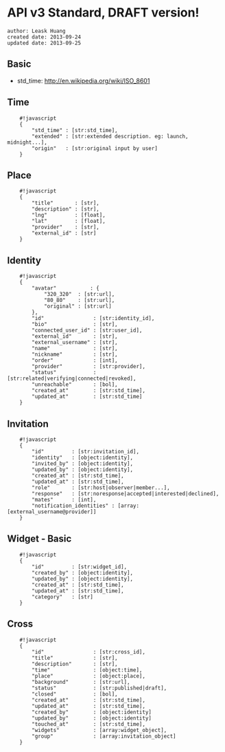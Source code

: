 # API v3 Standard, DRAFT version!
    author: Leask Huang
    created date: 2013-09-24
    updated date: 2013-09-25


## Basic
* std_time: http://en.wikipedia.org/wiki/ISO_8601


## Time

        #!javascript
        {
            "std_time" : [str:std_time],
            "extended" : [str:extended description. eg: launch, midnight...],
            "origin"   : [str:original input by user]
        }


## Place

        #!javascript
        {
            "title"       : [str],
            "description" : [str],
            "lng"         : [float],
            "lat"         : [float],
            "provider"    : [str],
            "external_id" : [str]
        }


## Identity

        #!javascript
        {
            "avatar"           : {
                "320_320"  : [str:url],
                "80_80"    : [str:url],
                "original" : [str:url]
            },
            "id"                : [str:identity_id],
            "bio"               : [str],
            "connected_user_id" : [str:user_id],
            "external_id"       : [str],
            "external_username" : [str],
            "name"              : [str],
            "nickname"          : [str],
            "order"             : [int],
            "provider"          : [str:provider],
            "status"            : [str:related|verifying|connected|revoked],
            "unreachable"       : [bol],
            "created_at"        : [str:std_time],
            "updated_at"        : [str:std_time]
        }


## Invitation

        #!javascript
        {
            "id"         : [str:invitation_id],
            "identity"   : [object:identity],
            "invited_by" : [object:identity],
            "updated_by" : [object:identity],
            "created_at" : [str:std_time],
            "updated_at" : [str:std_time],
            "role"       : [str:host|observer|member...],
            "response"   : [str:noresponse|accepted|interested|declined],
            "mates"      : [int],
            "notification_identities" : [array:[external_username@provider]]
        }


## Widget - Basic

        #!javascript
        {
            "id"         : [str:widget_id],
            "created_by" : [object:identity],
            "updated_by" : [object:identity],
            "created_at" : [str:std_time],
            "updated_at" : [str:std_time],
            "category"   : [str]
        }


## Cross

        #!javascript
        {
            "id"                : [str:cross_id],
            "title"             : [str],
            "description"       : [str],
            "time"              : [object:time],
            "place"             : [object:place],
            "background"        : [str:url],
            "status"            : [str:published|draft],
            "closed"            : [bol],
            "created_at"        : [str:std_time],
            "updated_at"        : [str:std_time],
            "created_by"        : [object:identity]
            "updated_by"        : [object:identity]
            "touched_at"        : [str:std_time],
            "widgets"           : [array:widget_object],
            "group"             : [array:invitation_object]
        }
